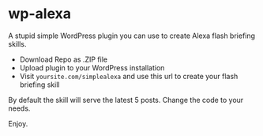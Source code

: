 # wp-alexa
A stupid simple WordPress plugin you can use to create Alexa flash briefing skills.

* Download Repo as .ZIP file
* Upload plugin to your WordPress installation
* Visit `yoursite.com/simplealexa` and use this url to create your flash briefing skill

By default the skill will serve the latest 5 posts. Change the code to your needs.

Enjoy.
